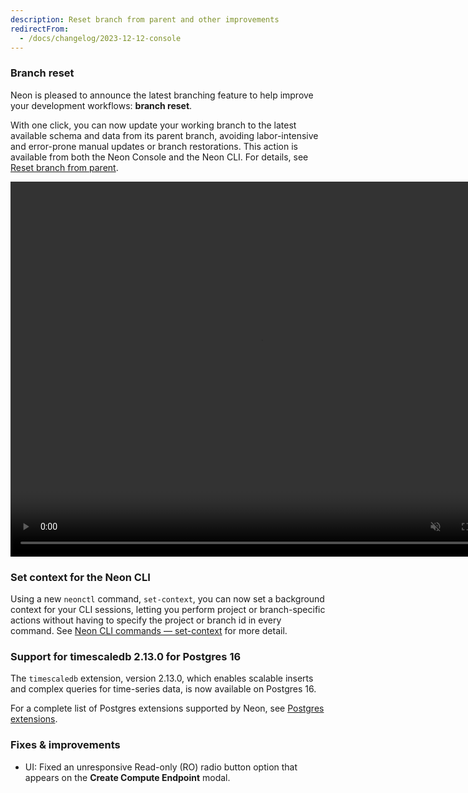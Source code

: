 ```yaml
---
description: Reset branch from parent and other improvements
redirectFrom:
  - /docs/changelog/2023-12-12-console
---
```


### Branch reset

Neon is pleased to announce the latest branching feature to help improve your development workflows: **branch reset**.

With one click, you can now update your working branch to the latest available schema and data from its parent branch, avoiding labor-intensive and error-prone manual updates or branch restorations. This action is available from both the Neon Console and the Neon CLI. For details, see [Reset branch from parent](/docs/manage/branches#reset-a-branch-from-parent).

<video autoPlay playsInline muted loop width="800" height="600">
  <source type="video/mp4" src="/docs/relnotes/reset_from_parent.mp4"/>
</video>

### Set context for the Neon CLI

Using a new `neonctl` command, `set-context`, you can now set a background context for your CLI sessions, letting you perform project or branch-specific actions without having to specify the project or branch id in every command. See [Neon CLI commands — set-context](/docs/reference/cli-set-context) for more detail.

### Support for timescaledb 2.13.0 for Postgres 16

The `timescaledb` extension, version 2.13.0, which enables scalable inserts and complex queries for time-series data, is now available on Postgres 16.

For a complete list of Postgres extensions supported by Neon, see [Postgres extensions](/docs/extensions/pg-extensions).

### Fixes & improvements

* UI: Fixed an unresponsive Read-only (RO) radio button option that appears on the **Create Compute Endpoint** modal.
